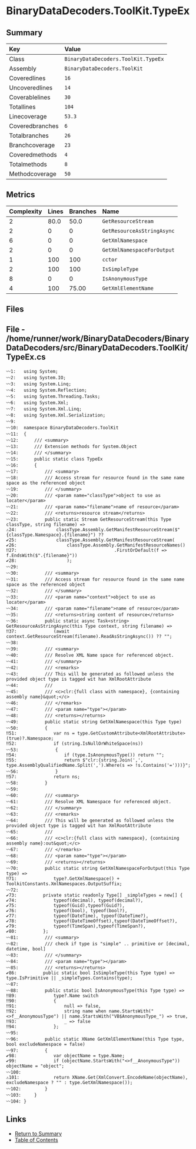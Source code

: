 ﻿# BinaryDataDecoders.ToolKit.TypeEx

## Summary

| Key             | Value                               |
| :-------------- | :---------------------------------- |
| Class           | `BinaryDataDecoders.ToolKit.TypeEx` |
| Assembly        | `BinaryDataDecoders.ToolKit`        |
| Coveredlines    | `16`                                |
| Uncoveredlines  | `14`                                |
| Coverablelines  | `30`                                |
| Totallines      | `104`                               |
| Linecoverage    | `53.3`                              |
| Coveredbranches | `6`                                 |
| Totalbranches   | `26`                                |
| Branchcoverage  | `23`                                |
| Coveredmethods  | `4`                                 |
| Totalmethods    | `8`                                 |
| Methodcoverage  | `50`                                |

## Metrics

| Complexity | Lines | Branches | Name                       |
| :--------- | :---- | :------- | :------------------------- |
| 2          | 80.0  | 50.0     | `GetResourceStream`        |
| 2          | 0     | 0        | `GetResourceAsStringAsync` |
| 6          | 0     | 0        | `GetXmlNamespace`          |
| 2          | 0     | 0        | `GetXmlNamespaceForOutput` |
| 1          | 100   | 100      | `cctor`                    |
| 2          | 100   | 100      | `IsSimpleType`             |
| 8          | 0     | 0        | `IsAnonymousType`          |
| 4          | 100   | 75.00    | `GetXmlElementName`        |

## Files

## File - /home/runner/work/BinaryDataDecoders/BinaryDataDecoders/src/BinaryDataDecoders.ToolKit/TypeEx.cs

```CSharp
〰1:   using System;
〰2:   using System.IO;
〰3:   using System.Linq;
〰4:   using System.Reflection;
〰5:   using System.Threading.Tasks;
〰6:   using System.Xml;
〰7:   using System.Xml.Linq;
〰8:   using System.Xml.Serialization;
〰9:   
〰10:  namespace BinaryDataDecoders.ToolKit
〰11:  {
〰12:      /// <summary>
〰13:      /// Extension methods for System.Object
〰14:      /// </summary>
〰15:      public static class TypeEx
〰16:      {
〰17:          /// <summary>
〰18:          /// Access stream for resource found in the same name space as the referenced object
〰19:          /// </summary>
〰20:          /// <param name="classType">object to use as locater</param>
〰21:          /// <param name="filename">name of resource</param>
〰22:          /// <returns>resource stream</returns>
〰23:          public static Stream GetResourceStream(this Type classType, string filename) =>
⚠24:               classType.Assembly.GetManifestResourceStream($"{classType.Namespace}.{filename}") ??
✔25:               classType.Assembly.GetManifestResourceStream(
✔26:                   classType.Assembly.GetManifestResourceNames()
‼27:                                     .FirstOrDefault(f => f.EndsWith($".{filename}"))
✔28:                   );
〰29:  
〰30:          /// <summary>
〰31:          /// Access stream for resource found in the same name space as the referenced object
〰32:          /// </summary>
〰33:          /// <param name="context">object to use as locater</param>
〰34:          /// <param name="filename">name of resource</param>
〰35:          /// <returns>string content of resource</returns>
〰36:          public static async Task<string> GetResourceAsStringAsync(this Type context, string filename) =>
‼37:              (await context.GetResourceStream(filename).ReadAsStringAsync()) ?? "";
〰38:  
〰39:          /// <summary>
〰40:          /// Resolve XML Name space for referenced object.
〰41:          /// </summary>
〰42:          /// <remarks>
〰43:          /// This will be generated as followed unless the provided object type is tagged wit han XmlRootAttribute
〰44:          ///
〰45:          /// <c>clr:{full class with namespace}, {containing assembly name}&quot;</c>
〰46:          /// </remarks>
〰47:          /// <param name="type"></param>
〰48:          /// <returns></returns>
〰49:          public static string GetXmlNamespace(this Type type)
〰50:          {
‼51:              var ns = type.GetCustomAttribute<XmlRootAttribute>(true)?.Namespace;
‼52:              if (string.IsNullOrWhiteSpace(ns))
〰53:              {
‼54:                  if (type.IsAnonymousType()) return "";
‼55:                  return $"clr:{string.Join(',', type.AssemblyQualifiedName.Split(',').Where(s => !s.Contains('=')))}";
〰56:              }
‼57:              return ns;
〰58:          }
〰59:  
〰60:          /// <summary>
〰61:          /// Resolve XML Namespace for referenced object.
〰62:          /// </summary>
〰63:          /// <remarks>
〰64:          /// This will be generated as followed unless the provided object type is tagged wit han XmlRootAttribute
〰65:          ///
〰66:          /// <c>clr:{full class with namespace}, {containing assembly name}:out&quot;</c>
〰67:          /// </remarks>
〰68:          /// <param name="type"></param>
〰69:          /// <returns></returns>
〰70:          public static string GetXmlNamespaceForOutput(this Type type) =>
‼71:              type?.GetXmlNamespace() + ToolkitConstants.XmlNamespaces.OutputSuffix;
〰72:  
✔73:          private static readonly Type[] _simpleTypes = new[] {
✔74:              typeof(decimal), typeof(decimal?),
✔75:              typeof(Guid),typeof(Guid?),
✔76:              typeof(bool), typeof(bool?),
✔77:              typeof(DateTime), typeof(DateTime?),
✔78:              typeof(DateTimeOffset),typeof(DateTimeOffset?),
✔79:              typeof(TimeSpan),typeof(TimeSpan?),
✔80:          };
〰81:          /// <summary>
〰82:          /// check if type is "simple" .. primitive or [decimal, datetime, bool]
〰83:          /// </summary>
〰84:          /// <param name="type"></param>
〰85:          /// <returns></returns>
✔86:          public static bool IsSimpleType(this Type type) => type.IsPrimitive || _simpleTypes.Contains(type);
〰87:  
〰88:          public static bool IsAnonymousType(this Type type) =>
‼89:              type?.Name switch
‼90:              {
‼91:                  null => false,
‼92:                  string name when name.StartsWith("<>f__AnonymousType") || name.StartsWith("VB$AnonymousType_") => true,
‼93:                  _ => false
‼94:              };
〰95:  
〰96:          public static XName GetXmlElementName(this Type type, bool excludeNamespace = false)
〰97:          {
✔98:              var objectName = type.Name;
✔99:              if (objectName.StartsWith("<>f__AnonymousType")) objectName = "object";
〰100: 
⚠101:             return XName.Get(XmlConvert.EncodeName(objectName), excludeNamespace ? "" : type.GetXmlNamespace());
〰102:         }
〰103:     }
〰104: }
```

## Links

* [Return to Summary](Summary.md)
* [Table of Contents](../TOC.md)

